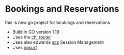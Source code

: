 
<h1> Bookings and Reservations</h1>


this is new go project for bookings and reservations

<UL>
<li>Build in GO version 1.19</li>
<li>Uses the <a href="https://github.com/go-chi/chi">chi router</a></li>
<li>Uses alex edwards <a href="https://github.com/alexedwards/scs/v2">scs</a> Session Management</li>
<li>Uses <a href="github.com/jusinas/nosurf">nosurf</a> </li>
</UL>
